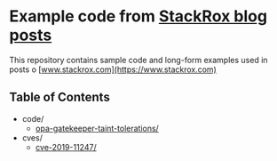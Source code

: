 # Example code from [StackRox blog posts](https://www.stackrox.com/post/)

This repository contains sample code and long-form examples used in posts o
[www.stackrox.com](https://www.stackrox.com)

## Table of Contents

* code/
   * [opa-gatekeeper-taint-tolerations/](https://stackrox.com/post/2020/05/custom-kubernetes-controls-with-open-policy-agent-opa-part-2/)
* cves/
   * [cve-2019-11247/](https://www.stackrox.com/post/2019/08/how-to-remediate-kubernetes-security-vulnerability-cve-2019-11247/)
